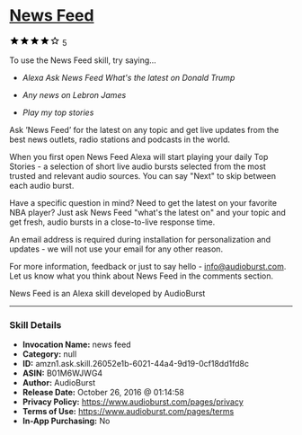 # [News Feed](http://alexa.amazon.com/#skills/amzn1.ask.skill.26052e1b-6021-44a4-9d19-0cf18dd1fd8c)
![4 stars](../../images/ic_star_black_18dp_1x.png)![4 stars](../../images/ic_star_black_18dp_1x.png)![4 stars](../../images/ic_star_black_18dp_1x.png)![4 stars](../../images/ic_star_black_18dp_1x.png)![4 stars](../../images/ic_star_border_black_18dp_1x.png) 5

To use the News Feed skill, try saying...

* *Alexa Ask News Feed What's the latest on Donald Trump*

* *Any news on Lebron James*

* *Play my top stories*

Ask ’News Feed’ for the latest on any topic and get live updates from the best news outlets, radio stations and podcasts in the world. 

When you first open News Feed Alexa will start playing your daily Top Stories - a selection of short live audio bursts selected from the most trusted and relevant audio sources. You can say "Next" to skip between each audio burst. 

Have a specific question in mind? Need to get the latest on your favorite NBA player? Just ask News Feed "what's the latest on" and your topic and get fresh, audio bursts in a close-to-live response time.

An email address is required during installation for personalization and updates - we will not use your email for any other reason.

For more information, feedback or just to say hello - info@audioburst.com. Let us know what you think about News Feed in the comments section.

News Feed is an Alexa skill developed by AudioBurst

***

### Skill Details

* **Invocation Name:** news feed
* **Category:** null
* **ID:** amzn1.ask.skill.26052e1b-6021-44a4-9d19-0cf18dd1fd8c
* **ASIN:** B01M6WJWG4
* **Author:** AudioBurst
* **Release Date:** October 26, 2016 @ 01:14:58
* **Privacy Policy:** https://www.audioburst.com/pages/privacy
* **Terms of Use:** https://www.audioburst.com/pages/terms
* **In-App Purchasing:** No
